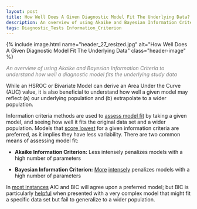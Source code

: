 ```yaml
---
layout: post
title: How Well Does A Given Diagnostic Model Fit The Underlying Data?    
description: An overview of using Akaike and Bayesian Information Criteria to understand how well a diagnostic model fits the underlying study data 
tags: Diagnostic_Tests Information_Criterion
---
```


{% include image.html name="header_27_resized.jpg" alt="How Well Does A Given Diagnostic Model Fit The Underlying Data" class="header-image" %} 

<p style="color: grey"><i>An overview of using Akaike and Bayesian Information Criteria to understand how well a diagnostic model fits the underlying study data</i></p>


<!--more-->

While an HSROC or Bivariate Model can derive an Area Under the Curve (AUC) value, it is also beneficial to understand how well a given model may reflect (a) our underlying population and (b) extrapolate to a wider population.

Information criteria methods are used to [assess model fit](https://www.researchgate.net/post/Is_there_any_reason_to_choose_either_of_AIC_or_BIC_over_the_other) by taking a given model, and seeing how well it fits the original data set and a wider population.  Models that [score lowest](https://web.as.uky.edu/statistics/users/pbreheny/760/S13/notes/3-28.pdf) for a given information criteria are preferred, as it implies they have less variability.  There are two common means of assessing model fit: 

* **Akaike Information Criterion:**  Less intensely penalizes models with a high number of parameters

* **Bayesian Information Criterion:**  [More](https://www.researchgate.net/post/Is_there_any_reason_to_choose_either_of_AIC_or_BIC_over_the_other) [intensely](https://www.google.com/url?sa=t&rct=j&q=&esrc=s&source=web&cd=6&cad=rja&uact=8&ved=0ahUKEwjxhuK-6JzaAhXyTN8KHY_iCYsQFghgMAU&url=http%3A%2F%2Fpeople.musc.edu%2F~elg26%2Fteaching%2Fmethods2.2010%2Flectures%2Flect16.ppt&usg=AOvVaw0O3TLgUM7SdMkIpKm8PpLA) penalizes models with a high number of parameters 

In [most instances](https://stats.stackexchange.com/questions/577/is-there-any-reason-to-prefer-the-aic-or-bic-over-the-other) AIC and BIC will agree upon a preferred model; but BIC is particularly [helpful](https://web.as.uky.edu/statistics/users/pbreheny/760/S13/notes/3-28.pdf) when presented with a very complex model that might fit a specific data set but fail to generalize to a wider population. 
